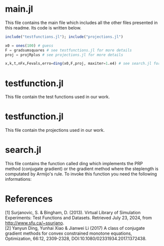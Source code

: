 # main.jl
This file contains the main file which includes all the other files presented in this readme. Its code is written below.

```julia
include("testfunctions.jl"); include("projections.jl")

x0 = ones(100) # guess
F = gradsumsquares # see testfunctions.jl for more details
proj = projRplus # see projections.jl for more details

x,k,t,nFx,Fevals,erro=ding(x0,F,proj, maxiter=1.e4) # see search.jl for more details
```
# testfunction.jl
This file contain the test functions used in our work.

# testfunction.jl
This file contain the projections used in our work.

# search.jl
This file contains the function called ding which implements the PRP method (conjugate gradient) or the gradient method where the steplength is computated by Armijo's rule. To invoke this function you need the following informations:

# References 
[1] Surjanovic, S. & Bingham, D. (2013). Virtual Library of Simulation Experiments: Test Functions and Datasets. Retrieved July 23, 2024, from http://www.sfu.ca/~ssurjano.  
[2] Yanyun Ding, Yunhai Xiao & Jianwei Li (2017) A class of conjugate gradient methods for convex constrained monotone equations, Optimization, 66:12, 2309-2328, DOI:10.1080/02331934.2017.1372438.

